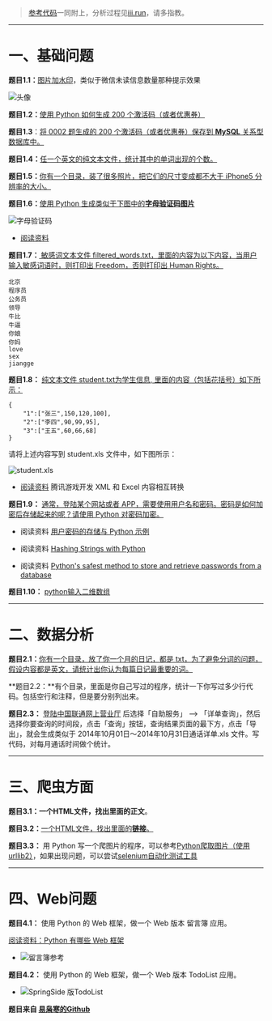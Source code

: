 > [参考代码](https://github.com/mmmwhy/python-camp)一同附上，分析过程见[iii.run](https://iii.run/tag/Python_camp/)，请多指教。

---
<!--more-->

# 一、基础问题

**题目1.1：**[图片加水印](https://iii.run/archives/39.html)，类似于微信未读信息数量那种提示效果

![头像](https://cdn.mmmxcc.cn/blog/20161216/115246388.jpg)


**题目1.2：**[使用 Python 如何生成 200 个激活码（或者优惠券）](https://iii.run/archives/38.html)

**题目1.3**：[将 0002 题生成的 200 个激活码（或者优惠券）保存到 **MySQL** 关系型数据库中。 ](https://iii.run/archives/37.html)


**题目1.4：**[任一个英文的纯文本文件，统计其中的单词出现的个数。](https://iii.run/archives/36.html)

**题目1.5：**[你有一个目录，装了很多照片，把它们的尺寸变成都不大于 iPhone5 分辨率的大小。](https://iii.run/archives/54.html)

**题目1.6：**[使用 Python 生成类似于下图中的**字母验证码图片**](https://iii.run/archives/53.html)

![字母验证码](https://cdn.mmmxcc.cn/blog/20170210/164221438.png)

- [阅读资料](http://stackoverflow.com/questions/2823316/generate-a-random-letter-in-python) 

**题目1.7：**[ 敏感词文本文件 filtered_words.txt，里面的内容为以下内容，当用户输入敏感词语时，则打印出 Freedom，否则打印出 Human Rights。](https://iii.run/archives/52.html)

    北京
    程序员
    公务员
    领导
    牛比
    牛逼
    你娘
    你妈
    love
    sex
    jiangge

**题目1.8：** [纯文本文件 student.txt为学生信息, 里面的内容（包括花括号）如下所示：](https://iii.run/archives/51.html)

    {
        "1":["张三",150,120,100],
        "2":["李四",90,99,95],
        "3":["王五",60,66,68]
    }

请将上述内容写到 student.xls 文件中，如下图所示：

![student.xls](https://cdn.mmmxcc.cn/blog/20170210/164341562.png)

- [阅读资料](http://www.cnblogs.com/skynet/archive/2013/05/06/3063245.html) 腾讯游戏开发 XML 和 Excel 内容相互转换

**题目1.9：** [通常，登陆某个网站或者 APP，需要使用用户名和密码。密码是如何加密后存储起来的呢？请使用 Python 对密码加密。](https://iii.run/archives/50.html)

- 阅读资料 [用户密码的存储与 Python 示例](http://zhuoqiang.me/password-storage-and-python-example.html)

- 阅读资料 [Hashing Strings with Python](http://www.pythoncentral.io/hashing-strings-with-python/)

- 阅读资料 [Python's safest method to store and retrieve passwords from a database](http://stackoverflow.com/questions/2572099/pythons-safest-method-to-store-and-retrieve-passwords-from-a-database)

**题目1.10：** [python输入二维数组](https://iii.run/archives/49.html)

---
# 二、数据分析

**题目2.1：**[你有一个目录，放了你一个月的日记，都是 txt，为了避免分词的问题，假设内容都是英文，请统计出你认为每篇日记最重要的词。](https://iii.run/archives/55.html)

**题目2.2：**有个目录，里面是你自己写过的程序，统计一下你写过多少行代码。包括空行和注释，但是要分别列出来。

**题目2.3：** [登陆中国联通网上营业厅](http://iservice.10010.com/index_.html) 后选择「自助服务」 --> 「详单查询」，然后选择你要查询的时间段，点击「查询」按钮，查询结果页面的最下方，点击「导出」，就会生成类似于 2014年10月01日～2014年10月31日通话详单.xls 文件。写代码，对每月通话时间做个统计。

---
# 三、爬虫方面

**题目3.1：**一个HTML文件，找出里面的**正文**。

**题目3.2：**[一个HTML文件，找出里面的**链接**。](https://iii.run/archives/30.html)

**题目3.3：** 用 Python 写一个爬图片的程序，可以参考[Python爬取图片（使用urllib2）](https://iii.run/archives/49.html/2016/12/15/Python_use_urllib2/)，如果出现问题，可以尝试[selenium自动化测试工具](https://iii.run/archives/44.html)



---
#  四、Web问题

**题目4.1：** 使用 Python 的 Web 框架，做一个 Web 版本 留言簿 应用。

[阅读资料：Python 有哪些 Web 框架](http://v2ex.com/t/151643#reply53)

- ![留言簿参考](https://cdn.mmmxcc.cn/blog/20170210/164432170.png)


**题目4.2：** 使用 Python 的 Web 框架，做一个 Web 版本 TodoList 应用。

- ![SpringSide 版TodoList](https://cdn.mmmxcc.cn/blog/20170210/164451954.png)



**题目来自 [易枭寒的Github](https://github.com/Yixiaohan)**

